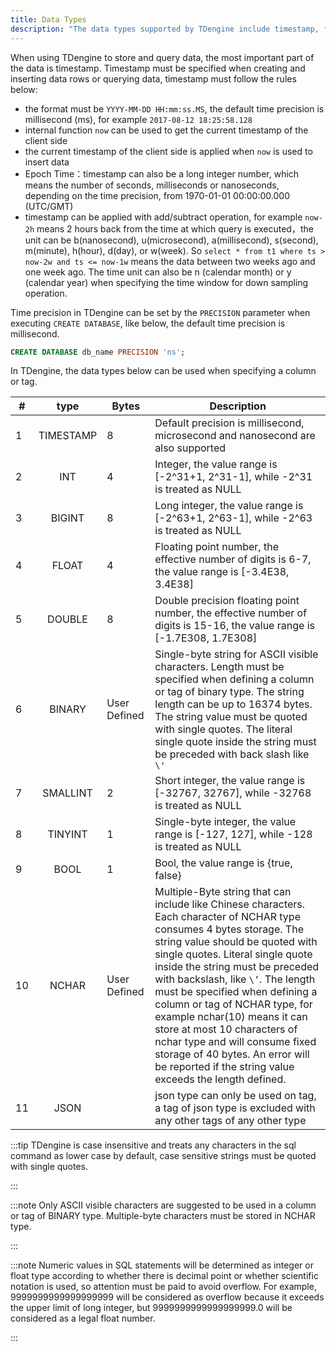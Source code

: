 ```yaml
---
title: Data Types
description: "The data types supported by TDengine include timestamp, float, JSON, etc"
---
```


When using TDengine to store and query data, the most important part of the data is timestamp. Timestamp must be specified when creating and inserting data rows or querying data, timestamp must follow the rules below:

- the format must be `YYYY-MM-DD HH:mm:ss.MS`, the default time precision is millisecond (ms), for example `2017-08-12 18:25:58.128`
- internal function `now` can be used to get the current timestamp of the client side
- the current timestamp of the client side is applied when `now` is used to insert data
- Epoch Time：timestamp can also be a long integer number, which means the number of seconds, milliseconds or nanoseconds, depending on the time precision, from 1970-01-01 00:00:00.000 (UTC/GMT)
- timestamp can be applied with add/subtract operation, for example `now-2h` means 2 hours back from the time at which query is executed，the unit can be b(nanosecond), u(microsecond), a(millisecond), s(second), m(minute), h(hour), d(day), or w(week). So `select * from t1 where ts > now-2w and ts <= now-1w` means the data between two weeks ago and one week ago. The time unit can also be n (calendar month) or y (calendar year) when specifying the time window for down sampling operation.

Time precision in TDengine can be set by the `PRECISION` parameter when executing `CREATE DATABASE`, like below, the default time precision is millisecond.

```sql
CREATE DATABASE db_name PRECISION 'ns';
```

In TDengine, the data types below can be used when specifying a column or tag.

| #   | **type**  | **Bytes** | **Description** |
| --- | :-------: | --------- | ------------------------- |
| 1   | TIMESTAMP | 8         | Default precision is millisecond, microsecond and nanosecond are also supported  |
| 2   |    INT    | 4         | Integer, the value range is [-2^31+1, 2^31-1], while -2^31 is treated as NULL  |
| 3   |  BIGINT   | 8         | Long integer, the value range is [-2^63+1, 2^63-1], while -2^63 is treated as NULL |
| 4   |   FLOAT   | 4         | Floating point number, the effective number of digits is 6-7, the value range is [-3.4E38, 3.4E38]  |
| 5   |  DOUBLE   | 8         | Double precision floating point number, the effective number of digits is 15-16, the value range is [-1.7E308, 1.7E308]  |
| 6   |  BINARY   | User Defined | Single-byte string for ASCII visible characters. Length must be specified when defining a column or tag of binary type. The string length can be up to  16374 bytes. The string value must be quoted with single quotes. The literal single quote inside the string must be preceded with back slash like `\'` |
| 7   | SMALLINT  | 2         | Short integer, the value range is [-32767, 32767], while -32768 is treated as NULL  |
| 8   |  TINYINT  | 1         | Single-byte integer, the value range is [-127, 127], while -128 is treated as NULL |
| 9   |   BOOL    | 1         | Bool, the value range is {true, false}   |
| 10  | NCHAR     | User Defined| Multiple-Byte string that can include like Chinese characters. Each character of NCHAR type consumes 4 bytes storage. The string value should be quoted with single quotes. Literal single quote inside the string must be preceded with backslash, like `\’`. The length must be specified when defining a column or tag of NCHAR type, for example nchar(10) means it can store at most 10 characters of nchar type and will consume fixed storage of 40 bytes. An error will be reported if the string value exceeds the length defined.   |
| 11  |   JSON    |           | json type can only be used on tag, a tag of json type is excluded with any other tags of any other type |

:::tip
TDengine is case insensitive and treats any characters in the sql command as lower case by default, case sensitive strings must be quoted with single quotes.

:::

:::note
Only ASCII visible characters are suggested to be used in a column or tag of BINARY type. Multiple-byte characters must be stored in NCHAR type.

:::

:::note
Numeric values in SQL statements will be determined as integer or float type according to whether there is decimal point or whether scientific notation is used, so attention must be paid to avoid overflow. For example, 9999999999999999999 will be considered as overflow because it exceeds the upper limit of long integer, but 9999999999999999999.0 will be considered as a legal float number.

:::
